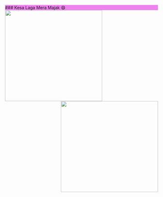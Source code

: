 <div style="background-color:violet";>
### Kesa Laga Mera Majak 😄
<div>
  <img align ="left" src = https://cdn.gro.care/baddc95305fc_1689234472797.gif width="320" height="300">
  <img align ="right" src =https://undo.io/media/uploads/files/Frustrated_programmer.gif  width="320" height="300">
</div>
</div>
<!--
**prince367gro/prince367gro** is a ✨ _special_ ✨ repository because its `README.md` (this file) appears on your GitHub profile.
### Welcome To hypergro
Toh kesa lga mera mazak 😄


### Namastey! 🙏🏻

--!>

